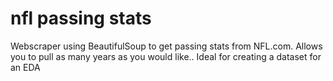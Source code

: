 # nfl passing stats
 Webscraper using BeautifulSoup to get passing stats from NFL.com. Allows you to pull as many years as you would like.. Ideal for creating a dataset for an EDA
